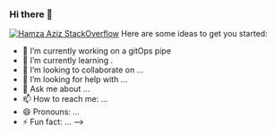### Hi there 👋

[![Hamza Aziz StackOverflow](https://github-readme-stackoverflow.vercel.app/?userID=10735209)](https://stackoverflow.com/users/10735209/hamza)
Here are some ideas to get you started:

- 🔭 I’m currently working on a gitOps pipe
- 🌱 I’m currently learning .
- 👯 I’m looking to collaborate on ...
- 🤔 I’m looking for help with ...
- 💬 Ask me about ...
- 📫 How to reach me: ...
- 😄 Pronouns: ...
- ⚡ Fun fact: ...
-->
